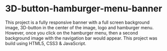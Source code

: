 # 3D-button-hamburger-menu-banner
This project is a fully responsive banner with a full screen background image, 3D-button in the center of the image, logo and hamburger menu. However, once you click on the hamburger menu, then a second background image with the navigation bar would appear. This project was build using HTML5, CSS3 &amp; JavaScript.
